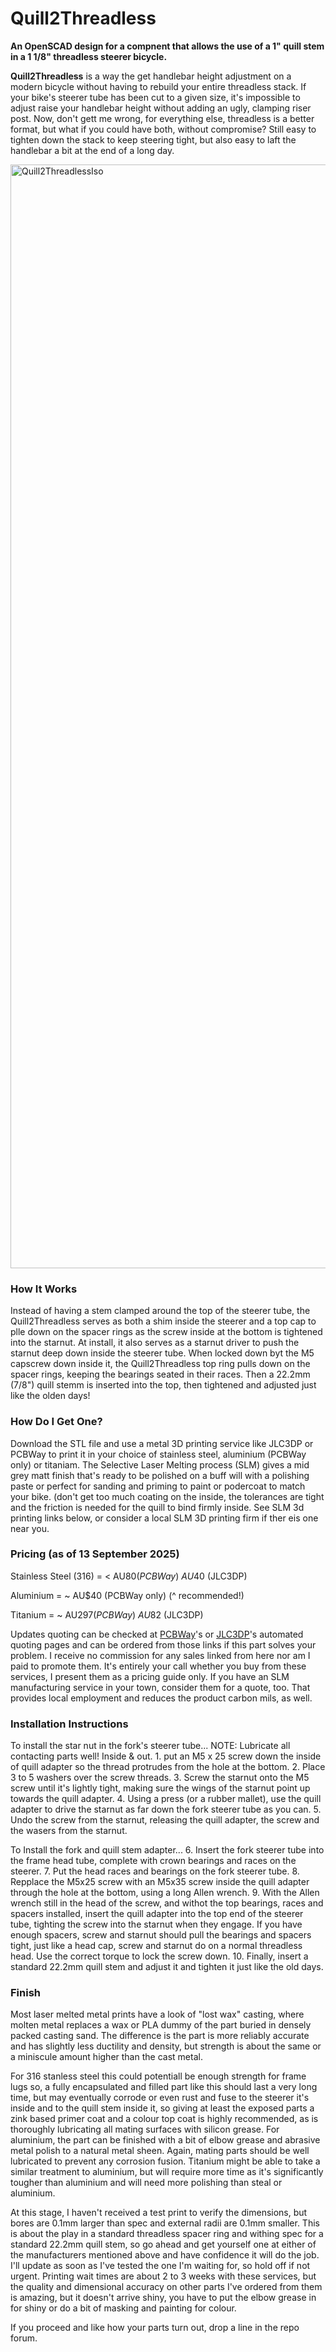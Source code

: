 # Quill2Threadless
**An OpenSCAD design for a compnent that allows the use of a 1" quill stem in a 1 1/8" threadless steerer bicycle.**

**Quill2Threadless** is a way the get handlebar height adjustment on a modern bicycle without having to rebuild your entire threadless stack. If your bike's steerer tube has been cut to a given size, it's impossible to adjust raise your handlebar height without adding an ugly, clamping riser post. Now, don't gett me wrong, for everything else, threadless is a better format, but what if you could have both, without compromise? Still easy to tighten down the stack to keep steering tight, but also easy to laft the handlebar a bit at the end of a long day.

<img width="2052" height="1766" alt="Quill2ThreadlessIso" src="https://github.com/user-attachments/assets/bde47d0f-a9f2-448c-9281-7dadac6ea31f" />

### How It Works
Instead of having a stem clamped around the top of the steerer tube, the Quill2Threadless serves as both a shim inside the steerer and a top cap to plle down on the spacer rings as the screw inside at the bottom is tightened into the starnut. At install, it also serves as a starnut driver to push the starnut deep down inside the steerer tube. When locked down byt the M5 capscrew down inside it, the Quill2Threadless top ring pulls down on the spacer rings, keeping the bearings seated in their races. Then a 22.2mm (7/8") quill stemm is inserted into the top, then tightened and adjusted just like the olden days!

### How Do I Get One?
Download the STL file and use a metal 3D printing service like JLC3DP or PCBWay to print it in your choice of stainless steel, aluminium (PCBWay only) or titaniam. The Selective Laser Melting process (SLM) gives a mid grey matt finish that's ready to be polished on a buff will with a polishing paste or perfect for sanding and priming to paint or podercoat to match your bike. (don't get too much coating on the inside, the tolerances are tight and the friction is needed for the quill to bind firmly inside. See SLM 3d printing links below, or consider a local SLM 3D printing firm if ther eis one near you.

### Pricing (as of 13 September 2025)
Stainless Steel (316) = < AU$80 (PCBWay)
                        ~ AU$40 (JLC3DP)

Aluminium             =   ~ AU$40 (PCBWay only)
                            (^ recommended!)

Titanium              =  ~ AU$297 (PCBWay)
                         ~ AU$82 (JLC3DP)

Updates quoting can be checked at [PCBWay](https://www.pcbway.com/rapid-prototyping/manufacture/?type=2&reffercode=TOP)'s or [JLC3DP](https://jlc3dp.com/3d-printing-quote?spm=Jlc3dp.Homepage.1011.d1)'s automated quoting pages and can be ordered from those links if this part solves your problem. I receive no commission for any sales linked from here nor am I paid to promote them. It's entirely your call whether you buy from these services, I present them as a pricing guide only. If you have an SLM manufacturing service in your town, consider them for a quote, too. That provides local employment and reduces the product carbon mils, as well.

### Installation Instructions

To install the star nut in the fork's steerer tube...
    NOTE: Lubricate all contacting parts well! Inside & out.
    1.  put an M5 x 25 screw down the inside of quill adapter so the thread protrudes from the hole at the bottom.
    2.  Place 3 to 5 washers over the screw threads.
    3.  Screw the starnut onto the M5 screw until it's lightly tight, making sure the wings of the starnut point up towards 
        the quill adapter.
    4.  Using a press (or a rubber mallet), use the quill adapter to drive the starnut as far down the fork steerer tube as 
        you can.
    5.  Undo the screw from the starnut, releasing the quill adapter, the screw and the wasers from the starnut.

To Install the fork and quill stem adapter...
    6.  Insert the fork steerer tube into the frame head tube, complete with crown bearings and races on the steerer.
    7.  Put the head races and bearings on the fork steerer tube.
    8.  Repplace the M5x25 screw with an M5x35 screw inside the quill adapter through the hole at the bottom, using a long Allen wrench.
    9.  With the Allen wrench still in the head of the screw, and withot the top bearings, races and spacers installed, insert the quill adapter into the top end of the steerer tube, tighting the screw into the starnut when they engage. If you have enough spacers, screw and starnut should pull the bearings and spacers tight, just like a head cap, screw and starnut do on a normal threadless head. Use the correct torque to lock the screw down.
    10. Finally, insert a standard 22.2mm quill stem and adjust it and tighten it just like the old days.

### Finish

Most laser melted metal prints have a look of "lost wax" casting, where molten metal replaces a wax or PLA dummy of the part buried in densely packed casting sand. The difference is the part is more reliably accurate and has slightly less ductility and density, but strength is about the same or a miniscule amount higher than the cast metal.

For 316 stanless steel this could potentiall be enough strength for frame lugs so, a fully encapsulated and filled part like this should last a very long time, but may eventually corrode or even rust and fuse to the steerer it's inside and to the quill stem inside it, so giving at least the exposed parts a zink based primer coat and a colour top coat is highly recommended, as is thoroughly lubricating all mating surfaces with silicon grease. For aluminium, the part can be finished with a bit of elbow grease and abrasive metal polish to a natural metal sheen. Again, mating parts should be well lubricated to prevent any corrosion fusion. Titanium might be able to take a similar treatment to aluminium, but will require more time as it's significantly tougher than aluminium and will need more polishing than steal or aluminium.

At this stage, I haven't received a test print to verify the dimensions, but bores are 0.1mm larger than spec and external radii are 0.1mm smaller. This is about the play in a standard threadless spacer ring and withing spec for a standard 22.2mm quill stem, so go ahead and get yourself one at either of the manufacturers mentioned above and have confidence it will do the job. I'll update as soon as I've tested the one I'm waiting for, so hold off if not urgent. Printing wait times are about 2 to 3 weeks with these services, but the quality and dimensional accuracy on other parts I've ordered from them is amazing, but it doesn't arrive shiny, you have to put the elbow grease in for shiny or do a bit of masking and painting for colour.

If you proceed and like how your parts turn out, drop a line in the repo forum.
